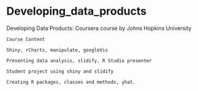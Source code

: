 # Developing_data_products
Developing Data Products: Coursera course by Johns Hopkins University 


    Course Content

    Shiny, rCharts, manipulate, googleVis

    Presenting data analysis, slidify, R Studio presenter

    Student project using shiny and slidify

    Creating R packages, classes and methods, yhat.
